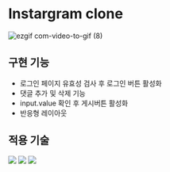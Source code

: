 # Instargram clone
![ezgif com-video-to-gif (8)](https://user-images.githubusercontent.com/98885221/219939702-fc5fe0af-5318-4de3-ae91-49292467e1e9.gif)

## 구현 기능
* 로그인 페이지 유효성 검사 후 로그인 버튼 활성화
* 댓글 추가 및 삭제 기능
* input.value 확인 후 게시버튼 활성화
* 반응형 레이아웃

## 적용 기술
<img src="https://img.shields.io/badge/html5-E34F26?style=for-the-badge&logo=html5&logoColor=white"> <img src="https://img.shields.io/badge/css-1572B6?style=for-the-badge&logo=css3&logoColor=white"> <img src="https://img.shields.io/badge/javascript-F7DF1E?style=for-the-badge&logo=javascript&logoColor=black"> 
